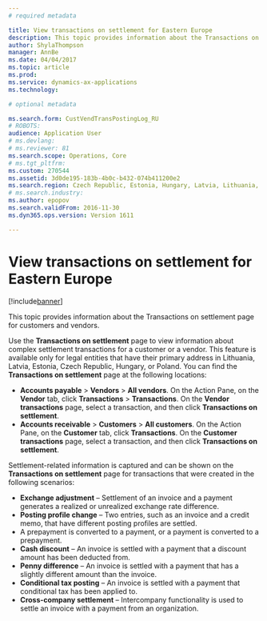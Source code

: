 ```yaml
---
# required metadata

title: View transactions on settlement for Eastern Europe
description: This topic provides information about the Transactions on settlement page for customers and vendors.
author: ShylaThompson
manager: AnnBe
ms.date: 04/04/2017
ms.topic: article
ms.prod: 
ms.service: dynamics-ax-applications
ms.technology: 

# optional metadata

ms.search.form: CustVendTransPostingLog_RU
# ROBOTS: 
audience: Application User
# ms.devlang: 
# ms.reviewer: 81
ms.search.scope: Operations, Core
# ms.tgt_pltfrm: 
ms.custom: 270544
ms.assetid: 3d0de195-183b-4b0c-b432-074b411200e2
ms.search.region: Czech Republic, Estonia, Hungary, Latvia, Lithuania, Poland
# ms.search.industry: 
ms.author: epopov
ms.search.validFrom: 2016-11-30
ms.dyn365.ops.version: Version 1611

---
```


# View transactions on settlement for Eastern Europe

[!include[banner](../includes/banner.md)]


This topic provides information about the Transactions on settlement page for customers and vendors.

Use the **Transactions on settlement** page to view information about complex settlement transactions for a customer or a vendor. This feature is available only for legal entities that have their primary address in Lithuania, Latvia, Estonia, Czech Republic, Hungary, or Poland. You can find the **Transactions on settlement** page at the following locations:

-   **Accounts payable** &gt; **Vendors** &gt; **All vendors**. On the Action Pane, on the **Vendor** tab, click **Transactions** &gt; **Transactions**. On the **Vendor transactions** page, select a transaction, and then click **Transactions on settlement**.
-   **Accounts receivable** &gt; **Customers** &gt; **All customers**. On the Action Pane, on the **Customer** tab, click **Transactions**. On the **Customer transactions** page, select a transaction, and then click **Transactions on settlement**.

Settlement-related information is captured and can be shown on the **Transactions on settlement** page for transactions that were created in the following scenarios:

-   **Exchange adjustment** – Settlement of an invoice and a payment generates a realized or unrealized exchange rate difference.
-   **Posting profile change** – Two entries, such as an invoice and a credit memo, that have different posting profiles are settled.
-   A prepayment is converted to a payment, or a payment is converted to a prepayment.
-   **Cash discount** – An invoice is settled with a payment that a discount amount has been deducted from.
-   **Penny difference** – An invoice is settled with a payment that has a slightly different amount than the invoice.
-   **Conditional tax posting** – An invoice is settled with a payment that conditional tax has been applied to.
-   **Cross-company settlement** – Intercompany functionality is used to settle an invoice with a payment from an organization.




